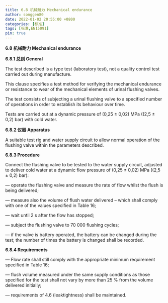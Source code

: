 ```yaml
---
title: 6.8 机械耐力 Mechanical endurance
author: songgen80
date: 2022-01-02 20:55:00 +0800
categories: [标准]
tags: [标准,EN15091]
pin: true
---
```


**6.8 机械耐力 Mechanical endurance**

**6.8.1 总则 General**

The test described is a type test (laboratory test), not a quality control test carried out during manufacture.

This clause specifies a test method for verifying the mechanical endurance or resistance to wear of the mechanical elements of urinal flushing valves.

The test consists of subjecting a urinal flushing valve to a specified number of operations in order to establish its behaviour over time.

Tests are carried out at a dynamic pressure of (0,25 ± 0,02) MPa ((2,5 ± 0,2) bar) with cold water.

**6.8.2 仪器 Apparatus**

A suitable test rig and water supply circuit to allow normal operation of the flushing valve within the parameters described.

**6.8.3 Procedure**

Connect the flushing valve to be tested to the water supply circuit, adjusted to deliver cold water at a dynamic flow pressure of (0,25 ± 0,02) MPa ((2,5 ± 0,2) bar):

— operate the flushing valve and measure the rate of flow whilst the flush is being delivered;

— measure also the volume of flush water delivered – which shall comply with one of the values specified in Table 16;

— wait until 2 s after the flow has stopped;

— subject the flushing valve to 70 000 flushing cycles;

— if the valve is battery operated, the battery can be changed during the test; the number of times the battery is changed shall be recorded.

**6.8.4 Requirements**

— Flow rate shall still comply with the appropriate minimum requirement specified in Table 16;

— flush volume measured under the same supply conditions as those specified for the test shall not vary by more than 25 % from the volume delivered initially;

— requirements of 4.6 (leaktightness) shall be maintained.